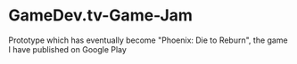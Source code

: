 # GameDev.tv-Game-Jam
 
Prototype which has eventually become "Phoenix: Die to Reburn", the game I have published on Google Play
